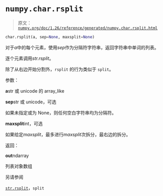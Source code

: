 # `numpy.char.rsplit`

> 原文：[`numpy.org/doc/1.26/reference/generated/numpy.char.rsplit.html`](https://numpy.org/doc/1.26/reference/generated/numpy.char.rsplit.html)

```py
char.rsplit(a, sep=None, maxsplit=None)
```

对于*a*中的每个元素，使用*sep*作为分隔符字符串，返回字符串中单词的列表。

逐个元素调用*str.rsplit*。

除了从右边开始分割外，`rsplit` 的行为类似于 `split`。

参数：

**a**str 或 unicode 的 array_like

**sep**str 或 unicode，可选

如果未指定或为 None，则任何空白字符串均为分隔符。

**maxsplit**int，可选

如果给定*maxsplit*，最多进行*maxsplit*次拆分，最右边的拆分。

返回：

**out**ndarray

列表对象数组

另请参阅

[`str.rsplit`](https://docs.python.org/3/library/stdtypes.html#str.rsplit "(in Python v3.11)")，`split`
